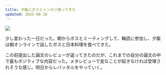 ```yaml
---
title: 夕飯にボスとトンカツ食ってきた
updated: 2025-06-26
---
```

![](https://i.imgur.com/rlXKiX7.jpeg)

少し変わった一日だった。朝からボスとミーティングして、輪読に参加し、夕飯は朝オンラインで話したボスと日本料理を食べてきた。

この前提出した論文のレビューが返ってきたのだが、これまでの自分の論文の中で最もポジティブな内容だった。メタレビューで変なことが起きなければ受理されそうな感じ。明日からレバッタルをやっていく。